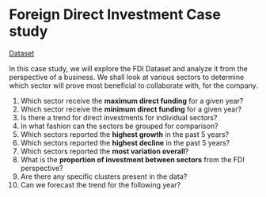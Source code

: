 # Foreign Direct Investment Case study

[Dataset](https://www.kaggle.com/datasets/rajanand/fdi-in-india)

In this case study, we will explore the FDI Dataset and analyze it from the perspective of a business. We shall look at various sectors to determine which sector will prove most beneficial to collaborate with, for the company.

1. Which sector receive the __maximum direct funding__ for a given year?
2. Which sector receive the __minimum direct funding__ for a given year?
3. Is there a trend for direct investments for individual sectors?
4. In what fashion can the sectors be grouped for comparison?
5. Which sectors reported the __highest growth__ in the past 5 years?
6. Which sectors reported the __highest decline__ in the past 5 years?
7. Which sectors reported the __most variation overall__?
8. What is the __proportion of investment between sectors__ from the FDI perspective?
9. Are there any specific clusters present in the data?
10. Can we forecast the trend for the following year?


